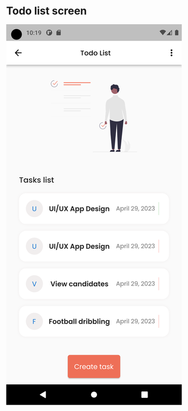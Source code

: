 # Todo list screen

![Screenshot](https://github.com/meraf00/2023-project-phase-mobile-tasks/blob/main/on-boarding/todo_list/screenshot/task_list.png?raw=true)
